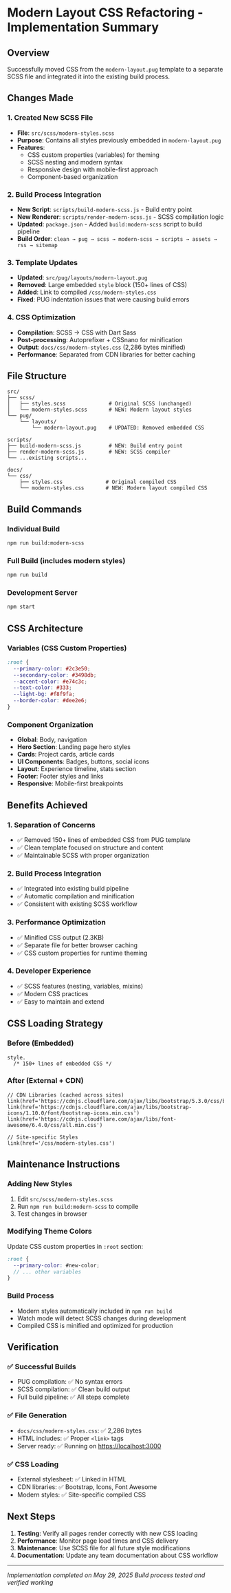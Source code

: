 # Modern Layout CSS Refactoring - Implementation Summary

## Overview

Successfully moved CSS from the `modern-layout.pug` template to a separate SCSS file and integrated it into the existing build process.

## Changes Made

### 1. Created New SCSS File

- **File**: `src/scss/modern-styles.scss`
- **Purpose**: Contains all styles previously embedded in `modern-layout.pug`
- **Features**:
  - CSS custom properties (variables) for theming
  - SCSS nesting and modern syntax
  - Responsive design with mobile-first approach
  - Component-based organization

### 2. Build Process Integration

- **New Script**: `scripts/build-modern-scss.js` - Build entry point
- **New Renderer**: `scripts/render-modern-scss.js` - SCSS compilation logic
- **Updated**: `package.json` - Added `build:modern-scss` script to build pipeline
- **Build Order**: `clean → pug → scss → modern-scss → scripts → assets → rss → sitemap`

### 3. Template Updates

- **Updated**: `src/pug/layouts/modern-layout.pug`
- **Removed**: Large embedded `style` block (150+ lines of CSS)
- **Added**: Link to compiled `/css/modern-styles.css`
- **Fixed**: PUG indentation issues that were causing build errors

### 4. CSS Optimization

- **Compilation**: SCSS → CSS with Dart Sass
- **Post-processing**: Autoprefixer + CSSnano for minification
- **Output**: `docs/css/modern-styles.css` (2,286 bytes minified)
- **Performance**: Separated from CDN libraries for better caching

## File Structure

```
src/
├── scss/
│   ├── styles.scss              # Original SCSS (unchanged)
│   └── modern-styles.scss       # NEW: Modern layout styles
└── pug/
    └── layouts/
        └── modern-layout.pug    # UPDATED: Removed embedded CSS

scripts/
├── build-modern-scss.js         # NEW: Build entry point
├── render-modern-scss.js        # NEW: SCSS compiler
└── ...existing scripts...

docs/
└── css/
    ├── styles.css              # Original compiled CSS
    └── modern-styles.css       # NEW: Modern layout compiled CSS
```

## Build Commands

### Individual Build

```bash
npm run build:modern-scss
```

### Full Build (includes modern styles)

```bash
npm run build
```

### Development Server

```bash
npm start
```

## CSS Architecture

### Variables (CSS Custom Properties)

```scss
:root {
  --primary-color: #2c3e50;
  --secondary-color: #3498db;
  --accent-color: #e74c3c;
  --text-color: #333;
  --light-bg: #f8f9fa;
  --border-color: #dee2e6;
}
```

### Component Organization

- **Global**: Body, navigation
- **Hero Section**: Landing page hero styles
- **Cards**: Project cards, article cards
- **UI Components**: Badges, buttons, social icons
- **Layout**: Experience timeline, stats section
- **Footer**: Footer styles and links
- **Responsive**: Mobile-first breakpoints

## Benefits Achieved

### 1. Separation of Concerns

- ✅ Removed 150+ lines of embedded CSS from PUG template
- ✅ Clean template focused on structure and content
- ✅ Maintainable SCSS with proper organization

### 2. Build Process Integration

- ✅ Integrated into existing build pipeline
- ✅ Automatic compilation and minification
- ✅ Consistent with existing SCSS workflow

### 3. Performance Optimization

- ✅ Minified CSS output (2.3KB)
- ✅ Separate file for better browser caching
- ✅ CSS custom properties for runtime theming

### 4. Developer Experience

- ✅ SCSS features (nesting, variables, mixins)
- ✅ Modern CSS practices
- ✅ Easy to maintain and extend

## CSS Loading Strategy

### Before (Embedded)

```pug
style.
  /* 150+ lines of embedded CSS */
```

### After (External + CDN)

```pug
// CDN Libraries (cached across sites)
link(href='https://cdnjs.cloudflare.com/ajax/libs/bootstrap/5.3.0/css/bootstrap.min.css')
link(href='https://cdnjs.cloudflare.com/ajax/libs/bootstrap-icons/1.10.0/font/bootstrap-icons.min.css')
link(href='https://cdnjs.cloudflare.com/ajax/libs/font-awesome/6.4.0/css/all.min.css')

// Site-specific Styles
link(href='/css/modern-styles.css')
```

## Maintenance Instructions

### Adding New Styles

1. Edit `src/scss/modern-styles.scss`
2. Run `npm run build:modern-scss` to compile
3. Test changes in browser

### Modifying Theme Colors

Update CSS custom properties in `:root` section:

```scss
:root {
  --primary-color: #new-color;
  // ... other variables
}
```

### Build Process

- Modern styles automatically included in `npm run build`
- Watch mode will detect SCSS changes during development
- Compiled CSS is minified and optimized for production

## Verification

### ✅ Successful Builds

- PUG compilation: ✅ No syntax errors
- SCSS compilation: ✅ Clean build output
- Full build pipeline: ✅ All steps complete

### ✅ File Generation

- `docs/css/modern-styles.css`: ✅ 2,286 bytes
- HTML includes: ✅ Proper `<link>` tags
- Server ready: ✅ Running on <https://localhost:3000>

### ✅ CSS Loading

- External stylesheet: ✅ Linked in HTML
- CDN libraries: ✅ Bootstrap, Icons, Font Awesome
- Modern styles: ✅ Site-specific compiled CSS

## Next Steps

1. **Testing**: Verify all pages render correctly with new CSS loading
2. **Performance**: Monitor page load times and CSS delivery
3. **Maintenance**: Use SCSS file for all future style modifications
4. **Documentation**: Update any team documentation about CSS workflow

---

*Implementation completed on May 29, 2025*
*Build process tested and verified working*

